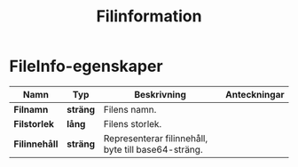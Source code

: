﻿---
title: Filinformation
second_title: Documen
linktitle: Filinformation
type: docs
url: /sv/file-info/
keywords: File Information
description: Aspose.Cells Cloud REST API stöder hämta Excel-filer till olika typer av filformat. SDK stöder olika typer av utvecklingsspråk. Dessa inkluderar Android, C#, Go, Java, NodeJS, Perl, PHP, Python, Ruby och Swift.
weight: 79
kwords: Excel, Office Moln, REST API, Kalkylblad, PDF, CSV, Json, Markdown, Sparalternativ
---
# FileInfo-egenskaper

Namn | Typ | Beskrivning | Anteckningar
------------ | ------------- | ------------- | -------------
**Filnamn** | **sträng** | Filens namn. |
**Filstorlek** | **lång** | Filens storlek. |
**Filinnehåll** | **sträng**|Representerar filinnehåll, byte till base64-sträng.
